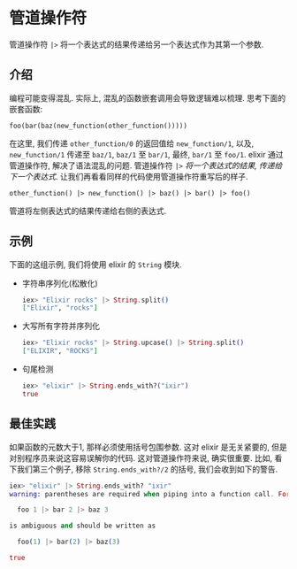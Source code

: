 # 管道操作符
管道操作符 `|>` 将一个表达式的结果传递给另一个表达式作为其第一个参数.

## 介绍
编程可能变得混乱. 实际上, 混乱的函数嵌套调用会导致逻辑难以梳理. 思考下面的嵌套函数:
```shell
foo(bar(baz(new_function(other_function()))))
```

在这里, 我们传递 `other_function/0` 的返回值给 `new_function/1`, 以及, `new_function/1` 传递至 `baz/1`, `baz/1` 至 `bar/1`, 最终, `bar/1` 至 `foo/1`. elixir 通过管道操作符, 解决了语法混乱的问题. 管道操作符 `|>` _将一个表达式的结果, 传递给下一个表达式_. 让我们再看看同样的代码使用管道操作符重写后的样子.
```shell
other_function() |> new_function() |> baz() |> bar() |> foo()
```
管道将左侧表达式的结果传递给右侧的表达式.

## 示例
下面的这组示例, 我们将使用 elixir 的 `String` 模块.

* 字符串序列化(松散化)
    ```elixir
    iex> "Elixir rocks" |> String.split()
    ["Elixir", "rocks"]
    ```

* 大写所有字符并序列化
    ```elixir
    iex> "Elixir rocks" |> String.upcase() |> String.split()
    ["ELIXIR", "ROCKS"]
    ```
* 句尾检测
    ```elixir
    iex> "elixir" |> String.ends_with?("ixir")
    true
    ```

## 最佳实践

如果函数的元数大于1, 那样必须使用括号包围参数. 这对 elixir 是无关紧要的, 但是对别程序员来说这容易误解你的代码. 这对管道操作符来说, 确实很重要. 比如, 看下我们第三个例子, 移除 `String.ends_with?/2` 的括号, 我们会收到如下的警告.
```elixir
iex> "elixir" |> String.ends_with? "ixir"
warning: parentheses are required when piping into a function call. For example:

  foo 1 |> bar 2 |> baz 3

is ambiguous and should be written as

  foo(1) |> bar(2) |> baz(3)

true
```
